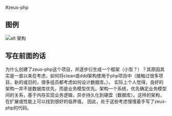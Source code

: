 ﻿#zeus-php

## 图例
![alt 架构][id]

[id]: https://github.com/nathena/zeus-php/blob/master/resource/1.jpg "架构"

## 写在前面的话
为什么创建了zeus-php这个项目，并逐步衍生成一个框架（小型？）？其原因其实是一直以来在考虑，如何将clean或ddd架构使用于php项目中（接触过很多项目，新的或旧的，很多组员都考虑如何设计数据库。）。
实际上个人觉得，良好的架构一并不是数据库优先，而是业务模型优先。架构一个系统，优先确定业务模型间的关系，基于内存实现业务逻辑，异步持久化到硬盘（数据库）。这样的架构，在扩展或性能上可以找到很好的临界值。
因此，处于这些考虑慢慢着手写了zeus-php的代码。